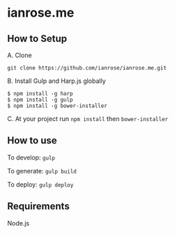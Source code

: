 # ianrose.me

## How to Setup

A. Clone

`git clone https://github.com/ianrose/ianrose.me.git`

B. Install Gulp and Harp.js globally

```
$ npm install -g harp
$ npm install -g gulp
$ npm install -g bower-installer
```

C. At your project run `npm install` then `bower-installer`

## How to use

To develop: `gulp`

To generate: `gulp build`

To deploy: `gulp deploy`

## Requirements

Node.js
